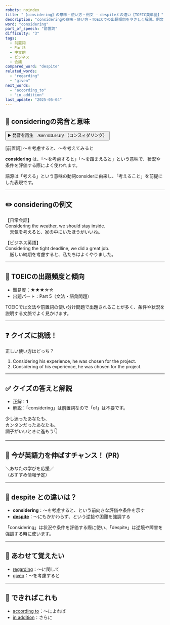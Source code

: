 ```yaml
---
robots: noindex
title: "【considering】の意味・使い方・例文 ― despiteとの違い【TOEIC英単語】"
description: "consideringの意味・使い方・TOEICでの出題傾向をやさしく解説。例文・クイズ付きでdespiteとの違いもわかりやすく学べます。"
word: "considering"
part_of_speech: "前置詞"
difficulty: "3"
tags:
  - 前置詞
  - Part5
  - 中立的
  - ビジネス
  - 会議
compared_word: "despite"
related_words:
  - "regarding"
  - "given"
next_words:
  - "according_to"
  - "in_addition"
last_update: "2025-05-04"
---
```


## 🔰 consideringの発音と意味

<button class="play-audio" onclick="playTTS('considering')">
  <span class="play-audio-main">
    ▶️ 発音を再生　/kənˈsɪd.ər.ɪŋ/
  </span>
  <span class="play-audio-sub">
    （コンスィダリング）
  </span>
</button>

[前置詞] ～を考慮すると、～を考えてみると

**considering** は、「～を考慮すると」「～を踏まえると」という意味で、状況や条件を評価する際によく使われます。

語源は「考える」という意味の動詞considerに由来し、「考えること」を前提にした表現です。

---

## ✏️ consideringの例文

【日常会話】  
Considering the weather, we should stay inside.  
　天気を考えると、家の中にいたほうがいいね。

【ビジネス英語】  
Considering the tight deadline, we did a great job.  
　厳しい納期を考慮すると、私たちはよくやりました。

---

## 🎯 TOEICの出題頻度と傾向

- 難易度：★★★☆☆
- 出題パート：Part 5（文法・語彙問題）

TOEICでは文法や前置詞の使い分け問題で出題されることが多く、条件や状況を説明する文脈でよく見かけます。

---

## ❓ クイズに挑戦！

正しい使い方はどっち？

1. Considering his experience, he was chosen for the project.  
2. Considering of his experience, he was chosen for the project.

---

## ✅ クイズの答えと解説

- 正解：**1**
- 解説：「considering」は前置詞なので「of」は不要です。

少し迷ったあなたも、  
カンタンだったあなたも、  
調子がいいときに進もう👇️

---

## 🚀 今が英語力を伸ばすチャンス！ (PR)

<div class="info-center">
＼あなたの学びを応援／<br>  
（おすすめ情報予定）
</div>

---

## 🤔  despite との違いは？

- **considering**：～を考慮すると、という前向きな評価や条件を示す
- **[despite](/despite)**：～にもかかわらず、という逆接や困難を強調する

「considering」は状況や条件を評価する際に使い、「despite」は逆境や障害を強調する時に使います。

---

## 🧩 あわせて覚えたい

- [regarding](/regarding)：～に関して
- [given](/given)：～を考慮すると

---

## 📖 できればこれも

- [according to](/according_to)：～によれば
- [in addition](/in_addition)：さらに

<!-- cvid: aid19_bid37 -->
